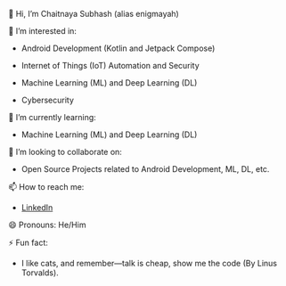 👋 Hi, I’m Chaitnaya Subhash (alias enigmayah)

👀 I’m interested in:
- Android Development (Kotlin and Jetpack Compose)

- Internet of Things (IoT) Automation and Security

- Machine Learning (ML) and Deep Learning (DL)

- Cybersecurity

🌱 I’m currently learning:
- Machine Learning (ML) and Deep Learning (DL)

💞️ I’m looking to collaborate on:
- Open Source Projects related to Android Development, ML, DL, etc.

📫 How to reach me:
- [LinkedIn](https://www.linkedin.com/in/chaitanya-subhash-reddy-33172528b?utm_source=share&utm_campaign=share_via&utm_content=profile&utm_medium=android_app)

😄 Pronouns: He/Him

⚡ Fun fact:
- I like cats, and remember—talk is cheap, show me the code (By Linus Torvalds).

